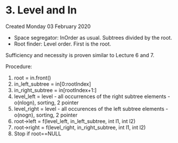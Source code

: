# 3. Level and In
Created Monday 03 February 2020

* Space segregator: InOrder as usual. Subtrees divided by the root.
* Root finder: Level order. First is the root.

Sufficiency and necessity is proven similar to Lecture 6 and 7.

Procedure:
1. root = in.front()
2. in_left_subtree = in\[0:rootIndex]
3. in_right_subtree = in\[rootIndex+1:]
4. level_left = level - all occurrences of the right subtree elements - o(nlogn), sorting, 2 pointer
5. level_right = level - all occurences of the left subtree elements - o(nogn), sorting, 2 pointer
6. root->left = f(level_left, in_left_subtree, int l1, int l2)
7. root->right = f(level_right, in_right_subtree, int l1, int l2)
8. Stop if root\==NULL